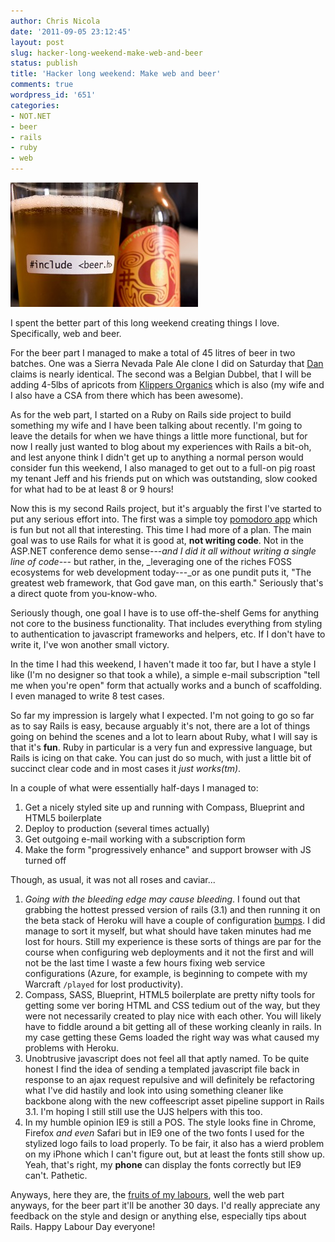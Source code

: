 ```yaml
---
author: Chris Nicola
date: '2011-09-05 23:12:45'
layout: post
slug: hacker-long-weekend-make-web-and-beer
status: publish
title: 'Hacker long weekend: Make web and beer'
comments: true
wordpress_id: '651'
categories:
- NOT.NET
- beer
- rails
- ruby
- web
---
```


![include beer][1]

I spent the better part of this long weekend creating things I love.
Specifically, web and beer.

For the beer part I managed to make a total of 45 litres of beer in two
batches. One was a Sierra Nevada Pale Ale clone I did on Saturday that [Dan][3]
claims is nearly identical. The second was a Belgian Dubbel, that I will be
adding 4-5lbs of apricots from [Klippers Organics][4] which is also (my wife
and I also have a CSA from there which has been awesome). 

As for the web part, I started on a Ruby on Rails side project
to build something my wife and I have been talking about recently. I'm going to
leave the details for when we have things a little more functional, but for now
I really just wanted to blog about my experiences with Rails a bit-oh, and
lest anyone think I didn't get up to anything a normal person would consider
fun this weekend, I also managed to get out to a full-on pig roast my tenant
Jeff and his friends put on which was outstanding, slow cooked for what had to
be at least 8 or 9 hours!

<!--more-->

Now this is my second Rails project, but it's arguably the first I've started
to put any serious effort into. The first was a simple toy [pomodoro app][5]
which is fun but not all that interesting. This time I had more of a plan. The
main goal was to use Rails for what it is good at, **not writing code**. Not in
the ASP.NET conference demo sense---_and I did it all without writing a single
line of code---_ but rather, in the, _leveraging one of the riches FOSS
ecosystems for web development today---_or as one pundit puts it, 
"The greatest web framework, that God gave man, on this earth."
 Seriously that's a direct quote from you-know-who. 

Seriously though, one goal I have is to use off-the-shelf Gems for anything not
core to the business functionality. That includes everything from styling to
authentication to javascript frameworks and helpers, etc. If I don't have to
write it, I've won another small victory.

In the time I had this weekend, I haven't made it too far, but I have a style I
like (I'm no designer so that took a while), a simple e-mail subscription "tell
me when you're open" form that actually works and a bunch of scaffolding. I
even managed to write 8 test cases. 

So far my impression is largely what I expected. I'm not going to go so far as
to say Rails is easy, because arguably it's not, there are a lot of things
going on behind the scenes and a lot to learn about Ruby, what I will say is
that it's **fun**. Ruby in particular is a very fun and expressive language,
but Rails is icing on that cake. You can just do so much, with just a little
bit of succinct clear code and in most cases it _just works(tm)_.

In a couple of what were essentially half-days I managed to: 

  1. Get a nicely styled site up and running with Compass, Blueprint and HTML5 boilerplate
  2. Deploy to production (several times actually)
  3. Get outgoing e-mail working with a subscription form
  4. Make the form "progressively enhance" and support browser with JS turned off

Though, as usual, it was not all roses and caviar... 

  1. _Going with the bleeding edge may cause bleeding_. I found out that
     grabbing the hottest pressed version of rails (3.1) and then running it on
     the beta stack of Heroku will have a couple of configuration [bumps][6]. I
     did manage to sort it myself, but what should have taken minutes had me
     lost for hours. Still my experience is these sorts of things are par for
     the course when configuring web deployments and it not the first and will
     not be the last time I waste a few hours fixing web service configurations
     (Azure, for example, is beginning to compete with my Warcraft `/played`
     for lost productivity).
  2. Compass, SASS, Blueprint, HTML5 boilerplate are pretty nifty tools for
     getting some ver boring HTML and CSS tedium out of the way, but they were
     not necessarily created to play nice with each other. You will likely have
     to fiddle around a bit getting all of these working cleanly in rails. In
     my case getting these Gems loaded the right way was what caused my
     problems with Heroku.
  3. Unobtrusive javascript does not feel all that aptly named. To be quite
     honest I find the idea of sending a templated javascript file back in
     response to an ajax request repulsive and will definitely be refactoring
     what I've did hastily and look into using something cleaner like backbone
     along with the new coffeescript asset pipeline support in Rails 3.1. I'm
     hoping I still still use the UJS helpers with this too.
  4. In my humble opinion IE9 is still a POS. The style looks fine in Chrome,
     Firefox _and even_ Safari but in IE9 one of the two fonts I used for the
     stylized logo fails to load properly. To be fair, it also has a wierd
     problem on my iPhone which I can't figure out, but at least the fonts
     still show up. Yeah, that's right, my **phone** can display the fonts
     correctly but IE9 can't. Pathetic.

Anyways, here they are, the [fruits of my labours][7], well the web part
anyways, for the beer part it'll be another 30 days. I'd really appreciate any
feedback on the style and design or anything else, especially tips about Rails.
Happy Labour Day everyone!

   [1]: /images/include_beer-300x199.jpg (include_beer)
   [2]: /images/include_beer.jpeg
   [3]: http://www.beermaking.ca/
   [4]: http://klippersorganics.com/
   [5]: http://tomatina.heroku.com
   [6]: http://stackoverflow.com/questions/7311000/unable-to-get-rails-3-1-compass-sass-blueprint-working-on-heroku-cedar
   [7]: http://pixelpublish.com

